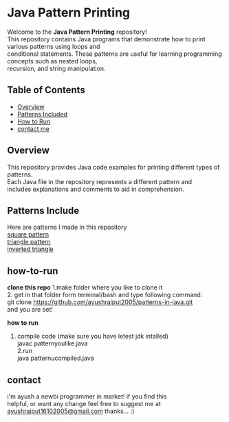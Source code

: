 # Java Pattern Printing

Welcome to the **Java Pattern Printing** repository!<br> This repository contains Java programs that demonstrate how to print various patterns using loops and<br> conditional statements. These patterns are useful for learning programming concepts such as nested loops,<br> recursion, and string manipulation.

## Table of Contents

- [Overview](#overview)
- [Patterns Included](#patterns-included)
- [How to Run](#how-to-run)
- [contact me](#contact)

## Overview

This repository provides Java code examples for printing different types of patterns.<br> Each Java file in the repository represents a different pattern and<br> includes explanations and comments to aid in comprehension.

## Patterns Include
Here are patterns I made in this repository<br>
[square pattern](squarepattern.java)<br>
[triangle pattern](triangle.java)<br>
[inverted triangle](invertedtriangle.java)<br>



## how-to-run
**clone this repo**
1.make folder where you like to clone it<br>
2. get in that folder form terminal/bash and type following command: <br>
    git clone https://github.com/ayushrajput2005/patterns-in-java.git <br>
and you are set!

**how to run**
1. compile code (make sure you have letest jdk intalled)<br>
    javac patternyoulike.java<br>
2.run<br>
    java patternucompiled.java<br>

## contact
i'm ayush a newbi programmer in market! if you find this <br>
helpful, or want any change feel free to suggest me at <br>
ayushrajput16102005@gmail.com   thanks... :)

